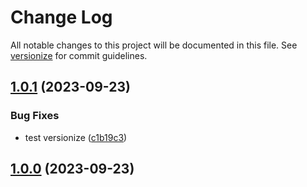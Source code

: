 # Change Log

All notable changes to this project will be documented in this file. See [versionize](https://github.com/versionize/versionize) for commit guidelines.

<a name="1.0.1"></a>
## [1.0.1](https://www.github.com/sebastianjburman/No-Kill-Louisville-Message-Forwarder-System/releases/tag/v1.0.1) (2023-09-23)

### Bug Fixes

* test versionize ([c1b19c3](https://www.github.com/sebastianjburman/No-Kill-Louisville-Message-Forwarder-System/commit/c1b19c3b1a8cef438b47814548ffb8d10d1a93c7))

<a name="1.0.0"></a>
## [1.0.0](https://www.github.com/sebastianjburman/No-Kill-Louisville-Message-Forwarder-System/releases/tag/v1.0.0) (2023-09-23)

